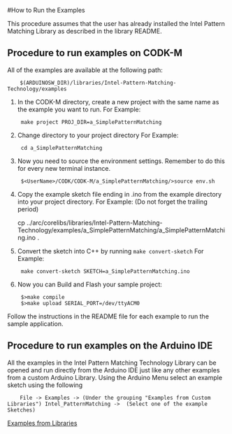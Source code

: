#How to Run the Examples

This procedure assumes that the user has already installed the Intel Pattern Matching Library
as described in the library README.

## Procedure to run examples on CODK-M

All of the examples are available at the following path:

        $(ARDUINOSW_DIR)/libraries/Intel-Pattern-Matching-Technology/examples 

1. In the CODK-M directory, create a new project with the same name as the example you want to run.
For Example:

        make project PROJ_DIR=a_SimplePatternMatching 
        
2. Change directory to your project directory
For Example:

        cd a_SimplePatternMatching 
        
3. Now you need to source the environment settings. Remember to do this for every new terminal instance.

        $<UserName>/CODK/CODK-M/a_SimplePatternMatching/>source env.sh 
        
4. Copy the example sketch file ending in .ino from the example directory into your project directory.
For Example: (Do not forget the trailing period)

    cp ../arc/corelibs/libraries/Intel-Pattern-Matching-Technology/examples/a_SimplePatternMatching/a_SimplePatternMatching.ino . 
        
7. Convert the sketch into C++ by running `make convert-sketch`
For Example:

        make convert-sketch SKETCH=a_SimplePatternMatching.ino 
        
8. Now you can  Build and Flash your sample project:

        $>make compile
        $>make upload SERIAL_PORT=/dev/ttyACM0
        
        
Follow the instructions in the README file for each example to run the sample application.

## Procedure to run examples on the Arduino IDE

All the examples in the Intel Pattern Matching Technology Library can be opened and run directly from the Arduino IDE just like any other examples from a custom Arduino Library. Using the Arduino Menu select an example sketch using the following 

        File -> Examples -> (Under the grouping "Examples from Custom Libraries") Intel_PatternMatching ->  (Select one of the example Sketches)


[Examples from Libraries](https://www.arduino.cc/en/Tutorial/LibraryExamples)
